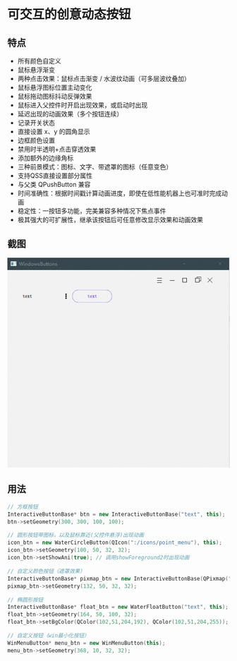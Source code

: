 可交互的创意动态按钮
===

## 特点

- 所有颜色自定义
- 鼠标悬浮渐变
- 两种点击效果：鼠标点击渐变 / 水波纹动画（可多层波纹叠加）
- 鼠标悬浮图标位置主动变化
- 鼠标拖动图标抖动反弹效果
- 鼠标进入父控件时开启出现效果，或启动时出现
- 延迟出现的动画效果（多个按钮连续）
- 记录开关状态
- 直接设置 x、y 的圆角显示
- 边框颜色设置
- 禁用时半透明+点击穿透效果
- 添加额外的边缘角标
- 三种前景模式：图标、文字、带遮罩的图标（任意变色）
- 支持QSS直接设置部分属性
- 与父类 QPushButton 兼容
- 时间准确性：根据时间戳计算动画进度，即使在低性能机器上也可准时完成动画
- 稳定性：一按钮多功能，完美兼容多种情况下焦点事件
- 极其强大的可扩展性，继承该按钮后可任意修改显示效果和动画效果



## 截图

![截图](pictures/picture.gif)



## 用法

```C++
// 方框按钮
InteractiveButtonBase* btn = new InteractiveButtonBase("text", this);
btn->setGeometry(300, 300, 100, 100);
```

```C++
// 圆形按钮带图标，以及鼠标靠近(父控件悬浮)出现动画
icon_btn = new WaterCircleButton(QIcon(":/icons/point_menu"), this);
icon_btn->setGeometry(100, 50, 32, 32);
icon_btn->setShowAni(true); // 调用showForeground2时出现动画
```

```C++
// 自定义颜色按钮（遮罩效果）
InteractiveButtonBase* pixmap_btn = new InteractiveButtonBase(QPixmap(":/icons/point_menu"), this);
pixmap_btn->setGeometry(132, 50, 32, 32);
```

```C++
// 椭圆形按钮
InteractiveButtonBase* float_btn = new WaterFloatButton("text", this);
float_btn->setGeometry(164, 50, 100, 32);
float_btn->setBgColor(QColor(102,51,204,192), QColor(102,51,204,255));
```

```C++
// 自定义按钮（win最小化按钮）
WinMenuButton* menu_btn = new WinMenuButton(this);
menu_btn->setGeometry(368, 10, 32, 32);
```



